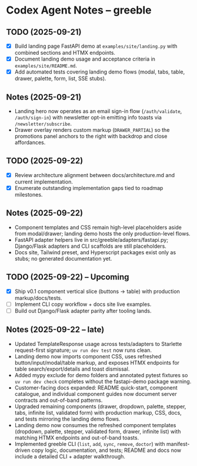 # Codex Agent Notes – greeble

## TODO (2025-09-21)
- [x] Build landing page FastAPI demo at `examples/site/landing.py` with combined sections and HTMX endpoints.
- [x] Document landing demo usage and acceptance criteria in `examples/site/README.md`.
- [x] Add automated tests covering landing demo flows (modal, tabs, table, drawer, palette, form, list, SSE stubs).

## Notes (2025-09-21)
- Landing hero now operates as an email sign-in flow (`/auth/validate`, `/auth/sign-in`) with newsletter opt-in emitting info toasts via `/newsletter/subscribe`.
- Drawer overlay renders custom markup (`DRAWER_PARTIAL`) so the promotions panel anchors to the right with backdrop and close affordances.

## TODO (2025-09-22)
- [x] Review architecture alignment between docs/architecture.md and current implementation.
- [x] Enumerate outstanding implementation gaps tied to roadmap milestones.

## Notes (2025-09-22)
- Component templates and CSS remain high-level placeholders aside from modal/drawer; landing demo hosts the only production-level flows.
- FastAPI adapter helpers live in src/greeble/adapters/fastapi.py; Django/Flask adapters and CLI scaffolds are still placeholders.
- Docs site, Tailwind preset, and Hyperscript packages exist only as stubs; no generated documentation yet.

## TODO (2025-09-22) – Upcoming
- [x] Ship v0.1 component vertical slice (buttons → table) with production markup/docs/tests.
- [ ] Implement CLI copy workflow + docs site live examples.
- [ ] Build out Django/Flask adapter parity after tooling lands.

## Notes (2025-09-22 – late)
- Updated TemplateResponse usage across tests/adapters to Starlette request-first signature; `uv run dev test` now runs clean.
- Landing demo now imports component CSS, uses refreshed button/input/modal/table markup, and exposes HTMX endpoints for table search/export/details and toast dismissal.
- Added mypy exclude for demo folders and annotated pytest fixtures so `uv run dev check` completes without the fastapi-demo package warning.
- Customer-facing docs expanded: README quick-start, component catalogue, and individual component
  guides now document server contracts and out-of-band patterns.
- Upgraded remaining components (drawer, dropdown, palette, stepper, tabs, infinite list, validated
  form) with production markup, CSS, docs, and tests mirroring the landing demo flows.
- Landing demo now consumes the refreshed component templates (dropdown, palette, stepper, validated
  form, drawer, infinite list) with matching HTMX endpoints and out-of-band toasts.
- Implemented greeble CLI (`list`, `add`, `sync`, `remove`, `doctor`) with manifest-driven copy
  logic, documentation, and tests; README and docs now include a detailed CLI + adapter walkthrough.
